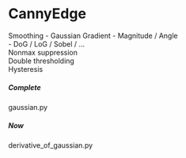 # CannyEdge

Smoothing - Gaussian
Gradient - Magnitude / Angle  
         - DoG / LoG / Sobel / ...  
Nonmax suppression  
Double thresholding  
Hysteresis  


##### Complete
gaussian.py

##### Now  
derivative_of_gaussian.py
